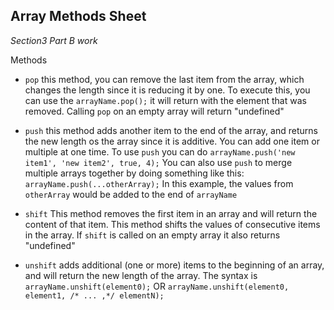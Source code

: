 
## Array Methods Sheet
_Section3 Part B work_

Methods
* `pop` this method, you can remove the last item from the array, which changes the length since it is reducing it by one. To execute this, you can use the `arrayName.pop();` it will return with the element that was removed. Calling `pop` on an empty array will return "undefined"

* `push` this method adds another item to the end of the array, and returns the new length os the array since it is additive. You can add one item or multiple at one time. To use `push` you can do `arrayName.push('new item1', 'new item2', true, 4);` You can also use `push` to merge multiple arrays together by doing something like this: `arrayName.push(...otherArray);` In this example, the values from `otherArray` would be added to the end of `arrayName`

* `shift` This method removes the first item in an array and will return the content of that item. This method shifts the values of consecutive items in the array. If `shift` is called on an empty array it also returns "undefined"

* `unshift` adds additional (one or more) items to the beginning of an array, and will return the new length of the array. The syntax is `arrayName.unshift(element0);` OR  `arrayName.unshift(element0, element1, /* ... ,*/ elementN);`
